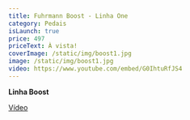 ```yaml
---
title: Fuhrmann Boost - Linha One
category: Pedais
isLaunch: true
price: 497
priceText: À vista!
coverImage: /static/img/boost1.jpg
image: /static/img/boost1.jpg
video: https://www.youtube.com/embed/G0IhtuRfJS4
---
```

**Linha Boost**

[Vídeo](https://www.youtube.com/watch?v=G0IhtuRfJS4)